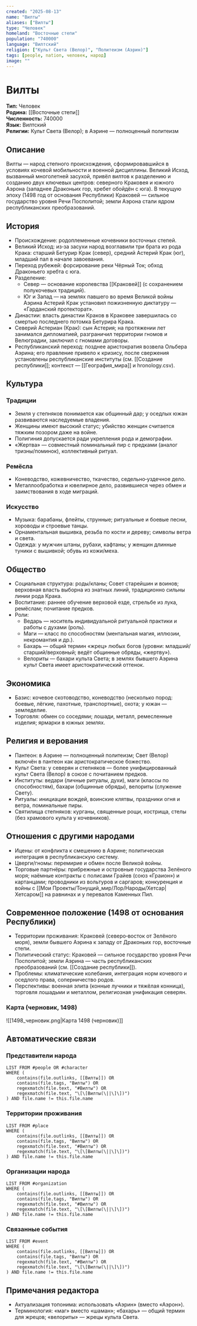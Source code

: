 ```yaml
---
created: "2025-08-13"
name: "Вилты"
aliases: ["Вилты"]
type: "Человек"
homeland: "Восточные степи"
population: "740000"
language: "Вилтский"
religion: ["Культ Света (Велор)", "Политеизм (Аэрин)"]
tags: [people, nation, человек, народ]
image: ""
---
```

# Вилты

**Тип:** Человек  
**Родина:** [[Восточные степи]]  
**Численность:** 740000  
**Язык:** Вилтский  
**Религии:** Культ Света (Велор); в Аэрине — полноценный политеизм  

## Описание
Вилты — народ степного происхождения, сформировавшийся в условиях кочевой мобильности и военной дисциплины. Великий Исход, вызванный многолетней засухой, привёл вилтов к разделению и созданию двух ключевых центров: северного Краковея и южного Аэрона (западнее Драконьих гор, хребет обойдён с юга). В текущую эпоху (1498 год от основания Республики) Краковей — сильное государство уровня Речи Посполитой; земли Аэрона стали ядром республиканских преобразований.

## История
- Происхождение: родоплеменные кочевники восточных степей.  
- Великий Исход: из‑за засухи народ возглавили три брата из рода Крака: старший Бетурир Крак (север), средний Астерий Крак (юг), младший пал в начале завоевания.  
- Переход рубежей: форсирование реки Чёрный Ток; обход Драконьего хребта с юга.  
- Разделение:  
  - Север — основание королевства [[Краковей]] (с сохранением полукочевых традиций).  
  - Юг и Запад — на землях павшего во время Великой войны Аэрина Астерий Крак установил пожизненную диктатуру — «Гарданский протекторат».  
- Династии: власть династии Краков в Краковее завершилась со смертью последнего потомка Бетурира Крака.  
- Северий Астериан (Крак): сын Астерия; на протяжении лет занимался дипломатией, разграничил территории гномов и Велюградии, заключил с гномами договоры.  
- Республиканский переход: позднее аристократия возвела Ольбера Аэрина; его правление привело к кризису, после свержения установлены республиканские институты (см. [[Создание республики]]; контекст — [[География_мира]] и hronology.csv).

## Культура
### Традиции
- Земля у степняков понимается как общинный дар; у оседлых южан развиваются наследуемые владения.  
- Женщины имеют высокий статус; убийство женщин считается тяжким позором даже на войне.  
- Полигиния допускается ради укрепления рода и демографии.  
- «Жертва» — совместный поминальный пир с предками (аналог тризны/поминок), коллективный ритуал.

### Ремёсла
- Коневодство, кожевничество, ткачество, седельно‑уздечное дело.  
- Металлообработка и ювелирное дело, развившиеся через обмен и заимствования в ходе миграций.

### Искусство
- Музыка: барабаны, флейты, струнные; ритуальные и боевые песни, хороводы и строевые танцы.  
- Орнаментальная вышивка, резьба по кости и дереву; символы ветра и света.  
- Одежда: у мужчин штаны, рубахи, кафтаны; у женщин длинные туники с вышивкой; обувь из кожи/меха.

## Общество
- Социальная структура: роды/кланы; Совет старейшин и воинов; верховная власть выборна из знатных линий, традиционно сильны линии рода Крака.  
- Воспитание: раннее обучение верховой езде, стрельбе из лука, ремёслам; почитание предков.  
- Роли:  
  - Ведарь — носитель индивидуальной ритуальной практики и работы с духами (роль).  
  - Маги — класс по способностям (ментальная магия, иллюзии, некромантия и др.).  
  - Бахарь — общий термин «жрец» любых богов (уровни: младший/старший/верховный; ведёт общинные обряды, «жертву»).  
  - Велориты — бахари культа Света; в землях бывшего Аэрина культ Света имеет аристократический оттенок.

## Экономика
- Базис: кочевое скотоводство, коневодство (несколько пород: боевые, лёгкие, пахотные, транспортные), охота; у южан — земледелие.  
- Торговля: обмен со соседями; лошади, металл, ремесленные изделия; ярмарки в южных землях.

## Религия и верования
- Пантеон: в Аэрине — полноценный политеизм; Свет (Велор) включён в пантеон как аристократическое божество.  
- Культ Света: у северян и степняков — более унифицированный культ Света (Велор) в союзе с почитанием предков.  
- Институты: ведари (личные ритуалы, духи), маги (классы по способностям), бахари (общинные обряды), велориты (служение Свету).  
- Ритуалы: инициации вождей, воинские клятвы, праздники огня и ветра, поминальные пиры.
 - Святилища степняков: курганы, священные рощи, кострища, стелы (без храмового культа у кочевников).

## Отношения с другими народами
- Ицены: от конфликта к смешению в Аэрине; политическая интеграция в республиканскую систему.  
- Цверги/гномы: перемирие и обмен после Великой войны.  
- Торговые партнёры: прибрежные и островные государства Зелёного моря; наёмные контракты с полисами Грайев (союз «Граион») и картанцами; проводники из вольтуров и саргаров; конкуренция и войны с [[Мои Проекты/Тонущий_мир/Лор/Народы/Хетсар|Хетсаром]] на равнинах и у перевалов Каменных Пил.

## Современное положение (1498 от основания Республики)
- Территории проживания: Краковей (северо‑восток от Зелёного моря), земли бывшего Аэрина к западу от Драконьих гор, восточные степи.  
- Политический статус: Краковей — сильное государство уровня Речи Посполитой; земли Аэрина — часть республиканских преобразований (см. [[Создание республики]]).  
- Проблемы: климатические колебания, интеграция норм кочевого и оседлого права, соперничество родов.  
- Перспективы: военная элита (конные лучники и тяжёлая конница), торговля лошадьми и металлом, религиозная унификация северян.

### Карта (черновик, 1498)
![[1498_черновик.png|Карта 1498 (черновик)]]

## Автоматические связи
### Представители народа
```dataview
LIST FROM #people OR #character
WHERE (
    contains(file.outlinks, [[Вилты]]) OR
    contains(file.tags, "Вилты") OR
    regexmatch(file.text, "#Вилты") OR
    regexmatch(file.text, "\[\[Вилты(\||\]\])")
) AND file.name != this.file.name
```

### Территории проживания
```dataview
LIST FROM #place
WHERE (
    contains(file.outlinks, [[Вилты]]) OR
    contains(file.tags, "Вилты") OR
    regexmatch(file.text, "#Вилты") OR
    regexmatch(file.text, "\[\[Вилты(\||\]\])")
) AND file.name != this.file.name
```

### Организации народа
```dataview
LIST FROM #organization
WHERE (
    contains(file.outlinks, [[Вилты]]) OR
    contains(file.tags, "Вилты") OR
    regexmatch(file.text, "#Вилты") OR
    regexmatch(file.text, "\[\[Вилты(\||\]\])")
) AND file.name != this.file.name
```

### Связанные события
```dataview
LIST FROM #event
WHERE (
    contains(file.outlinks, [[Вилты]]) OR
    contains(file.tags, "Вилты") OR
    regexmatch(file.text, "#Вилты") OR
    regexmatch(file.text, "\[\[Вилты(\||\]\])")
) AND file.name != this.file.name
```

## Примечания редактора
- Актуализация топонима: использовать «Аэрин» (вместо «Аэрон»).  
- Терминология: «маг» вместо «шаман»; «бахарь» — общий термин для жрецов; «велориты» — жрецы культа Света.
